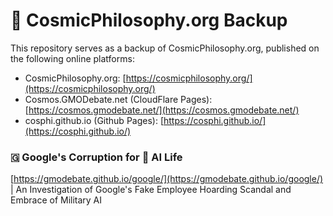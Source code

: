 # 🔭 CosmicPhilosophy.org Backup

This repository serves as a backup of CosmicPhilosophy.org, published on the following online platforms:

- CosmicPhilosophy.org: [https://cosmicphilosophy.org/](https://cosmicphilosophy.org/)
- Cosmos.GMODebate.net (CloudFlare Pages): [https://cosmos.gmodebate.net/](https://cosmos.gmodebate.net/)
- cosphi.github.io (Github Pages): [https://cosphi.github.io/](https://cosphi.github.io/)

### 🇬 Google's  Corruption for 👾 AI Life
[https://gmodebate.github.io/google/](https://gmodebate.github.io/google/) | An Investigation of Google's Fake Employee Hoarding Scandal and Embrace of Military AI

